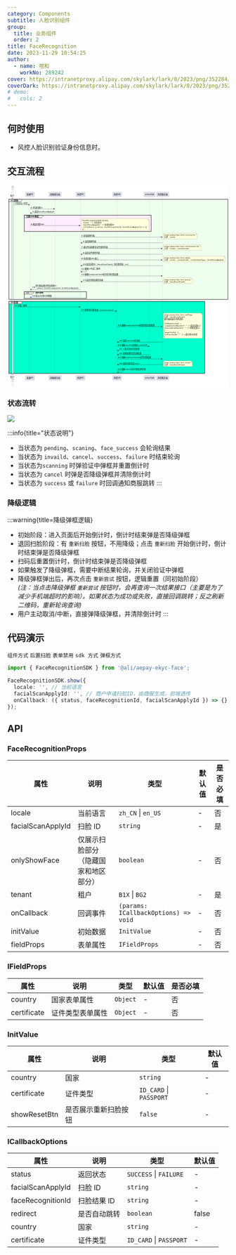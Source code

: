```yaml
---
category: Components
subtitle: 人脸识别组件
group:
  title: 业务组件
  order: 2
title: FaceRecognition
date: 2023-11-29 10:54:25
author:
  - name: 喧和
    workNo: 289242
cover: https://intranetproxy.alipay.com/skylark/lark/0/2023/png/352284/1701777253062-af18d1d8-e8a4-42d7-82dd-7eb0a55bdfe7.png
coverDark: https://intranetproxy.alipay.com/skylark/lark/0/2023/png/352284/1701777253062-af18d1d8-e8a4-42d7-82dd-7eb0a55bdfe7.png
# demo:
#   cols: 2
---
```


## 何时使用

- 风控人脸识别验证身份信息时。

## 交互流程

<img src="data:image/svg+xml;utf8,%3C%3Fxml%20version%3D%221.0%22%20encoding%3D%22us-ascii%22%20standalone%3D%22no%22%3F%3E%3Csvg%20xmlns%3D%22http%3A%2F%2Fwww.w3.org%2F2000%2Fsvg%22%20xmlns%3Axlink%3D%22http%3A%2F%2Fwww.w3.org%2F1999%2Fxlink%22%20contentStyleType%3D%22text%2Fcss%22%20height%3D%221405px%22%20preserveAspectRatio%3D%22none%22%20style%3D%22width%3A1535px%3Bheight%3A1405px%3Bbackground%3A%23FFFFFF%3B%22%20version%3D%221.1%22%20viewBox%3D%220%200%201535%201405%22%20width%3D%221535px%22%20zoomAndPan%3D%22magnify%22%3E%3Cdefs%2F%3E%3Cg%3E%3Crect%20fill%3D%22%23FFFFFF%22%20height%3D%221223.5078%22%20style%3D%22stroke%3A%23181818%3Bstroke-width%3A1.0%3B%22%20width%3D%2210%22%20x%3D%2232%22%20y%3D%2291.2969%22%2F%3E%3Crect%20fill%3D%22%23EEFFEE%22%20height%3D%22695.5859%22%20style%3D%22stroke%3A%23000000%3Bstroke-width%3A1.5%3B%22%20width%3D%221519.5%22%20x%3D%2210%22%20y%3D%2298.2969%22%2F%3E%3Crect%20fill%3D%22%23FFEEFF%22%20height%3D%22112.7969%22%20style%3D%22stroke%3A%23000000%3Bstroke-width%3A1.5%3B%22%20width%3D%22880.5%22%20x%3D%22116.5%22%20y%3D%22209.8281%22%2F%3E%3Crect%20fill%3D%22none%22%20height%3D%2246.2656%22%20style%3D%22stroke%3A%23000000%3Bstroke-width%3A1.5%3B%22%20width%3D%22432%22%20x%3D%22116.5%22%20y%3D%22740.6172%22%2F%3E%3Crect%20fill%3D%22%2300FFCC%22%20height%3D%22499.9219%22%20style%3D%22stroke%3A%23000000%3Bstroke-width%3A1.5%3B%22%20width%3D%221359.5%22%20x%3D%2210%22%20y%3D%22807.8828%22%2F%3E%3Cline%20style%3D%22stroke%3A%23181818%3Bstroke-width%3A0.5%3Bstroke-dasharray%3A5.0%2C5.0%3B%22%20x1%3D%2237%22%20x2%3D%2237%22%20y1%3D%2281.2969%22%20y2%3D%221324.8047%22%2F%3E%3Cline%20style%3D%22stroke%3A%23181818%3Bstroke-width%3A0.5%3Bstroke-dasharray%3A5.0%2C5.0%3B%22%20x1%3D%22156.5%22%20x2%3D%22156.5%22%20y1%3D%2281.2969%22%20y2%3D%221324.8047%22%2F%3E%3Cline%20style%3D%22stroke%3A%23181818%3Bstroke-width%3A0.5%3Bstroke-dasharray%3A5.0%2C5.0%3B%22%20x1%3D%22331%22%20x2%3D%22331%22%20y1%3D%2281.2969%22%20y2%3D%221324.8047%22%2F%3E%3Cline%20style%3D%22stroke%3A%23181818%3Bstroke-width%3A0.5%3Bstroke-dasharray%3A5.0%2C5.0%3B%22%20x1%3D%22507.5%22%20x2%3D%22507.5%22%20y1%3D%2281.2969%22%20y2%3D%221324.8047%22%2F%3E%3Cline%20style%3D%22stroke%3A%23181818%3Bstroke-width%3A0.5%3Bstroke-dasharray%3A5.0%2C5.0%3B%22%20x1%3D%22760.5%22%20x2%3D%22760.5%22%20y1%3D%2281.2969%22%20y2%3D%221324.8047%22%2F%3E%3Cline%20style%3D%22stroke%3A%23181818%3Bstroke-width%3A0.5%3Bstroke-dasharray%3A5.0%2C5.0%3B%22%20x1%3D%22986.5%22%20x2%3D%22986.5%22%20y1%3D%2281.2969%22%20y2%3D%221324.8047%22%2F%3E%3Cline%20style%3D%22stroke%3A%23181818%3Bstroke-width%3A0.5%3Bstroke-dasharray%3A5.0%2C5.0%3B%22%20x1%3D%221077.5%22%20x2%3D%221077.5%22%20y1%3D%2281.2969%22%20y2%3D%221324.8047%22%2F%3E%3Ctext%20fill%3D%22%23000000%22%20font-family%3D%22sans-serif%22%20font-size%3D%2214%22%20lengthAdjust%3D%22spacing%22%20textLength%3D%2228%22%20x%3D%2220%22%20y%3D%2277.9951%22%3E%26%2329992%3B%26%2325143%3B%3C%2Ftext%3E%3Cellipse%20cx%3D%2237%22%20cy%3D%2213.5%22%20fill%3D%22%23E2E2F0%22%20rx%3D%228%22%20ry%3D%228%22%20style%3D%22stroke%3A%23181818%3Bstroke-width%3A0.5%3B%22%2F%3E%3Cpath%20d%3D%22M37%2C21.5%20L37%2C48.5%20M24%2C29.5%20L50%2C29.5%20M37%2C48.5%20L24%2C63.5%20M37%2C48.5%20L50%2C63.5%20%22%20fill%3D%22none%22%20style%3D%22stroke%3A%23181818%3Bstroke-width%3A0.5%3B%22%2F%3E%3Ctext%20fill%3D%22%23000000%22%20font-family%3D%22sans-serif%22%20font-size%3D%2214%22%20lengthAdjust%3D%22spacing%22%20textLength%3D%2228%22%20x%3D%2220%22%20y%3D%221336.7998%22%3E%26%2329992%3B%26%2325143%3B%3C%2Ftext%3E%3Cellipse%20cx%3D%2237%22%20cy%3D%221348.6016%22%20fill%3D%22%23E2E2F0%22%20rx%3D%228%22%20ry%3D%228%22%20style%3D%22stroke%3A%23181818%3Bstroke-width%3A0.5%3B%22%2F%3E%3Cpath%20d%3D%22M37%2C1356.6016%20L37%2C1383.6016%20M24%2C1364.6016%20L50%2C1364.6016%20M37%2C1383.6016%20L24%2C1398.6016%20M37%2C1383.6016%20L50%2C1398.6016%20%22%20fill%3D%22none%22%20style%3D%22stroke%3A%23181818%3Bstroke-width%3A0.5%3B%22%2F%3E%3Crect%20fill%3D%22%23E2E2F0%22%20height%3D%2230.2969%22%20rx%3D%222.5%22%20ry%3D%222.5%22%20style%3D%22stroke%3A%23181818%3Bstroke-width%3A0.5%3B%22%20width%3D%2261%22%20x%3D%22126.5%22%20y%3D%2250%22%2F%3E%3Ctext%20fill%3D%22%23000000%22%20font-family%3D%22sans-serif%22%20font-size%3D%2214%22%20lengthAdjust%3D%22spacing%22%20textLength%3D%2247%22%20x%3D%22133.5%22%20y%3D%2269.9951%22%3E%26%2321830%3B%26%2326381%3BPC%3C%2Ftext%3E%3Crect%20fill%3D%22%23E2E2F0%22%20height%3D%2230.2969%22%20rx%3D%222.5%22%20ry%3D%222.5%22%20style%3D%22stroke%3A%23181818%3Bstroke-width%3A0.5%3B%22%20width%3D%2261%22%20x%3D%22126.5%22%20y%3D%221323.8047%22%2F%3E%3Ctext%20fill%3D%22%23000000%22%20font-family%3D%22sans-serif%22%20font-size%3D%2214%22%20lengthAdjust%3D%22spacing%22%20textLength%3D%2247%22%20x%3D%22133.5%22%20y%3D%221343.7998%22%3E%26%2321830%3B%26%2326381%3BPC%3C%2Ftext%3E%3Crect%20fill%3D%22%23E2E2F0%22%20height%3D%2230.2969%22%20rx%3D%222.5%22%20ry%3D%222.5%22%20style%3D%22stroke%3A%23181818%3Bstroke-width%3A0.5%3B%22%20width%3D%2284%22%20x%3D%22289%22%20y%3D%2250%22%2F%3E%3Ctext%20fill%3D%22%23000000%22%20font-family%3D%22sans-serif%22%20font-size%3D%2214%22%20lengthAdjust%3D%22spacing%22%20textLength%3D%2270%22%20x%3D%22296%22%20y%3D%2269.9951%22%3E%26%2321830%3B%26%2326381%3B%26%2326381%3B%26%2321153%3B%26%2331471%3B%3C%2Ftext%3E%3Crect%20fill%3D%22%23E2E2F0%22%20height%3D%2230.2969%22%20rx%3D%222.5%22%20ry%3D%222.5%22%20style%3D%22stroke%3A%23181818%3Bstroke-width%3A0.5%3B%22%20width%3D%2284%22%20x%3D%22289%22%20y%3D%221323.8047%22%2F%3E%3Ctext%20fill%3D%22%23000000%22%20font-family%3D%22sans-serif%22%20font-size%3D%2214%22%20lengthAdjust%3D%22spacing%22%20textLength%3D%2270%22%20x%3D%22296%22%20y%3D%221343.7998%22%3E%26%2321830%3B%26%2326381%3B%26%2326381%3B%26%2321153%3B%26%2331471%3B%3C%2Ftext%3E%3Crect%20fill%3D%22%23E2E2F0%22%20height%3D%2230.2969%22%20rx%3D%222.5%22%20ry%3D%222.5%22%20style%3D%22stroke%3A%23181818%3Bstroke-width%3A0.5%3B%22%20width%3D%2261%22%20x%3D%22477.5%22%20y%3D%2250%22%2F%3E%3Ctext%20fill%3D%22%23000000%22%20font-family%3D%22sans-serif%22%20font-size%3D%2214%22%20lengthAdjust%3D%22spacing%22%20textLength%3D%2247%22%20x%3D%22484.5%22%20y%3D%2269.9951%22%3E%26%2339118%3B%26%2325511%3BPC%3C%2Ftext%3E%3Crect%20fill%3D%22%23E2E2F0%22%20height%3D%2230.2969%22%20rx%3D%222.5%22%20ry%3D%222.5%22%20style%3D%22stroke%3A%23181818%3Bstroke-width%3A0.5%3B%22%20width%3D%2261%22%20x%3D%22477.5%22%20y%3D%221323.8047%22%2F%3E%3Ctext%20fill%3D%22%23000000%22%20font-family%3D%22sans-serif%22%20font-size%3D%2214%22%20lengthAdjust%3D%22spacing%22%20textLength%3D%2247%22%20x%3D%22484.5%22%20y%3D%221343.7998%22%3E%26%2339118%3B%26%2325511%3BPC%3C%2Ftext%3E%3Crect%20fill%3D%22%23E2E2F0%22%20height%3D%2230.2969%22%20rx%3D%222.5%22%20ry%3D%222.5%22%20style%3D%22stroke%3A%23181818%3Bstroke-width%3A0.5%3B%22%20width%3D%2261%22%20x%3D%22730.5%22%20y%3D%2250%22%2F%3E%3Ctext%20fill%3D%22%23000000%22%20font-family%3D%22sans-serif%22%20font-size%3D%2214%22%20lengthAdjust%3D%22spacing%22%20textLength%3D%2247%22%20x%3D%22737.5%22%20y%3D%2269.9951%22%3E%26%2339118%3B%26%2325511%3BH5%3C%2Ftext%3E%3Crect%20fill%3D%22%23E2E2F0%22%20height%3D%2230.2969%22%20rx%3D%222.5%22%20ry%3D%222.5%22%20style%3D%22stroke%3A%23181818%3Bstroke-width%3A0.5%3B%22%20width%3D%2261%22%20x%3D%22730.5%22%20y%3D%221323.8047%22%2F%3E%3Ctext%20fill%3D%22%23000000%22%20font-family%3D%22sans-serif%22%20font-size%3D%2214%22%20lengthAdjust%3D%22spacing%22%20textLength%3D%2247%22%20x%3D%22737.5%22%20y%3D%221343.7998%22%3E%26%2339118%3B%26%2325511%3BH5%3C%2Ftext%3E%3Crect%20fill%3D%22%23E2E2F0%22%20height%3D%2230.2969%22%20rx%3D%222.5%22%20ry%3D%222.5%22%20style%3D%22stroke%3A%23181818%3Bstroke-width%3A0.5%3B%22%20width%3D%2277%22%20x%3D%22948.5%22%20y%3D%2250%22%2F%3E%3Ctext%20fill%3D%22%23000000%22%20font-family%3D%22sans-serif%22%20font-size%3D%2214%22%20lengthAdjust%3D%22spacing%22%20textLength%3D%2263%22%20x%3D%22955.5%22%20y%3D%2269.9951%22%3EzolozSdk%3C%2Ftext%3E%3Crect%20fill%3D%22%23E2E2F0%22%20height%3D%2230.2969%22%20rx%3D%222.5%22%20ry%3D%222.5%22%20style%3D%22stroke%3A%23181818%3Bstroke-width%3A0.5%3B%22%20width%3D%2277%22%20x%3D%22948.5%22%20y%3D%221323.8047%22%2F%3E%3Ctext%20fill%3D%22%23000000%22%20font-family%3D%22sans-serif%22%20font-size%3D%2214%22%20lengthAdjust%3D%22spacing%22%20textLength%3D%2263%22%20x%3D%22955.5%22%20y%3D%221343.7998%22%3EzolozSdk%3C%2Ftext%3E%3Crect%20fill%3D%22%23E2E2F0%22%20height%3D%2230.2969%22%20rx%3D%222.5%22%20ry%3D%222.5%22%20style%3D%22stroke%3A%23181818%3Bstroke-width%3A0.5%3B%22%20width%3D%2284%22%20x%3D%221035.5%22%20y%3D%2250%22%2F%3E%3Ctext%20fill%3D%22%23000000%22%20font-family%3D%22sans-serif%22%20font-size%3D%2214%22%20lengthAdjust%3D%22spacing%22%20textLength%3D%2270%22%20x%3D%221042.5%22%20y%3D%2269.9951%22%3E%26%2339118%3B%26%2325511%3B%26%2326381%3B%26%2321153%3B%26%2331471%3B%3C%2Ftext%3E%3Crect%20fill%3D%22%23E2E2F0%22%20height%3D%2230.2969%22%20rx%3D%222.5%22%20ry%3D%222.5%22%20style%3D%22stroke%3A%23181818%3Bstroke-width%3A0.5%3B%22%20width%3D%2284%22%20x%3D%221035.5%22%20y%3D%221323.8047%22%2F%3E%3Ctext%20fill%3D%22%23000000%22%20font-family%3D%22sans-serif%22%20font-size%3D%2214%22%20lengthAdjust%3D%22spacing%22%20textLength%3D%2270%22%20x%3D%221042.5%22%20y%3D%221343.7998%22%3E%26%2339118%3B%26%2325511%3B%26%2326381%3B%26%2321153%3B%26%2331471%3B%3C%2Ftext%3E%3Crect%20fill%3D%22%23FFFFFF%22%20height%3D%221223.5078%22%20style%3D%22stroke%3A%23181818%3Bstroke-width%3A1.0%3B%22%20width%3D%2210%22%20x%3D%2232%22%20y%3D%2291.2969%22%2F%3E%3Cpath%20d%3D%22M10%2C98.2969%20L103%2C98.2969%20L103%2C105.4297%20L93%2C115.4297%20L10%2C115.4297%20L10%2C98.2969%20%22%20fill%3D%22%23EEEEEE%22%20style%3D%22stroke%3A%23000000%3Bstroke-width%3A1.5%3B%22%2F%3E%3Crect%20fill%3D%22none%22%20height%3D%22695.5859%22%20style%3D%22stroke%3A%23000000%3Bstroke-width%3A1.5%3B%22%20width%3D%221519.5%22%20x%3D%2210%22%20y%3D%2298.2969%22%2F%3E%3Ctext%20fill%3D%22%23000000%22%20font-family%3D%22sans-serif%22%20font-size%3D%2213%22%20font-weight%3D%22bold%22%20lengthAdjust%3D%22spacing%22%20textLength%3D%2248%22%20x%3D%2225%22%20y%3D%22111.3638%22%3EPC%26%2336923%3B%26%2336753%3B%3C%2Ftext%3E%3Cpolygon%20fill%3D%22%23181818%22%20points%3D%22145%2C132.5625%2C155%2C136.5625%2C145%2C140.5625%2C149%2C136.5625%22%20style%3D%22stroke%3A%23181818%3Bstroke-width%3A1.0%3B%22%2F%3E%3Cline%20style%3D%22stroke%3A%23181818%3Bstroke-width%3A1.0%3B%22%20x1%3D%2242%22%20x2%3D%22151%22%20y1%3D%22136.5625%22%20y2%3D%22136.5625%22%2F%3E%3Ctext%20fill%3D%22%23000000%22%20font-family%3D%22sans-serif%22%20font-size%3D%2213%22%20font-weight%3D%22bold%22%20lengthAdjust%3D%22spacing%22%20textLength%3D%229%22%20x%3D%2249%22%20y%3D%22131.4966%22%3E1%3C%2Ftext%3E%3Ctext%20fill%3D%22%23000000%22%20font-family%3D%22sans-serif%22%20font-size%3D%2213%22%20lengthAdjust%3D%22spacing%22%20textLength%3D%2278%22%20x%3D%2262%22%20y%3D%22131.4966%22%3E%26%2339564%3B%26%2335777%3B%26%2327861%3B%26%2320154%3B%26%2320449%3B%26%2324687%3B%3C%2Ftext%3E%3Cpolygon%20fill%3D%22%23181818%22%20points%3D%22319%2C161.6953%2C329%2C165.6953%2C319%2C169.6953%2C323%2C165.6953%22%20style%3D%22stroke%3A%23181818%3Bstroke-width%3A1.0%3B%22%2F%3E%3Cline%20style%3D%22stroke%3A%23181818%3Bstroke-width%3A1.0%3B%22%20x1%3D%22157%22%20x2%3D%22325%22%20y1%3D%22165.6953%22%20y2%3D%22165.6953%22%2F%3E%3Ctext%20fill%3D%22%23000000%22%20font-family%3D%22sans-serif%22%20font-size%3D%2213%22%20font-weight%3D%22bold%22%20lengthAdjust%3D%22spacing%22%20textLength%3D%229%22%20x%3D%22164%22%20y%3D%22160.6294%22%3E2%3C%2Ftext%3E%3Ctext%20fill%3D%22%23000000%22%20font-family%3D%22sans-serif%22%20font-size%3D%2213%22%20lengthAdjust%3D%22spacing%22%20textLength%3D%2265%22%20x%3D%22177%22%20y%3D%22160.6294%22%3E%26%2330003%3B%26%2335831%3B%26%2325195%3B%26%2333080%3BID%3C%2Ftext%3E%3Cpolygon%20fill%3D%22%23181818%22%20points%3D%22168%2C190.8281%2C158%2C194.8281%2C168%2C198.8281%2C164%2C194.8281%22%20style%3D%22stroke%3A%23181818%3Bstroke-width%3A1.0%3B%22%2F%3E%3Cline%20style%3D%22stroke%3A%23181818%3Bstroke-width%3A1.0%3B%22%20x1%3D%22162%22%20x2%3D%22330%22%20y1%3D%22194.8281%22%20y2%3D%22194.8281%22%2F%3E%3Ctext%20fill%3D%22%23000000%22%20font-family%3D%22sans-serif%22%20font-size%3D%2213%22%20font-weight%3D%22bold%22%20lengthAdjust%3D%22spacing%22%20textLength%3D%229%22%20x%3D%22174%22%20y%3D%22189.7622%22%3E3%3C%2Ftext%3E%3Ctext%20fill%3D%22%23000000%22%20font-family%3D%22sans-serif%22%20font-size%3D%2213%22%20lengthAdjust%3D%22spacing%22%20textLength%3D%22137%22%20x%3D%22187%22%20y%3D%22189.7622%22%3E%26%2336820%3B%26%2322238%3BfacialScanApplyId%3C%2Ftext%3E%3Cpath%20d%3D%22M116.5%2C209.8281%20L247.5%2C209.8281%20L247.5%2C216.9609%20L237.5%2C226.9609%20L116.5%2C226.9609%20L116.5%2C209.8281%20%22%20fill%3D%22%23EEEEEE%22%20style%3D%22stroke%3A%23000000%3Bstroke-width%3A1.5%3B%22%2F%3E%3Crect%20fill%3D%22none%22%20height%3D%22112.7969%22%20style%3D%22stroke%3A%23000000%3Bstroke-width%3A1.5%3B%22%20width%3D%22880.5%22%20x%3D%22116.5%22%20y%3D%22209.8281%22%2F%3E%3Ctext%20fill%3D%22%23000000%22%20font-family%3D%22sans-serif%22%20font-size%3D%2213%22%20font-weight%3D%22bold%22%20lengthAdjust%3D%22spacing%22%20textLength%3D%2286%22%20x%3D%22131.5%22%20y%3D%22222.895%22%3E%26%2325195%3B%26%2333080%3BSDK%26%2321796%3B%26%2336215%3B%3C%2Ftext%3E%3Cpolygon%20fill%3D%22%23181818%22%20points%3D%22496%2C277.3594%2C506%2C281.3594%2C496%2C285.3594%2C500%2C281.3594%22%20style%3D%22stroke%3A%23181818%3Bstroke-width%3A1.0%3B%22%2F%3E%3Cline%20style%3D%22stroke%3A%23181818%3Bstroke-width%3A1.0%3B%22%20x1%3D%22157%22%20x2%3D%22502%22%20y1%3D%22281.3594%22%20y2%3D%22281.3594%22%2F%3E%3Ctext%20fill%3D%22%23000000%22%20font-family%3D%22sans-serif%22%20font-size%3D%2213%22%20font-weight%3D%22bold%22%20lengthAdjust%3D%22spacing%22%20textLength%3D%229%22%20x%3D%22164%22%20y%3D%22276.2935%22%3E4%3C%2Ftext%3E%3Ctext%20fill%3D%22%23000000%22%20font-family%3D%22sans-serif%22%20font-size%3D%2213%22%20lengthAdjust%3D%22spacing%22%20textLength%3D%2279%22%20x%3D%22177%22%20y%3D%22276.2935%22%3E%26%2321796%3B%26%2336215%3B%26%2325195%3B%26%2333080%3BSDK%3C%2Ftext%3E%3Cpath%20d%3D%22M513%2C231.9609%20L513%2C316.9609%20L982%2C316.9609%20L982%2C241.9609%20L972%2C231.9609%20L513%2C231.9609%20%22%20fill%3D%22%23FEFFDD%22%20style%3D%22stroke%3A%23181818%3Bstroke-width%3A0.5%3B%22%2F%3E%3Cpath%20d%3D%22M972%2C231.9609%20L972%2C241.9609%20L982%2C241.9609%20L972%2C231.9609%20%22%20fill%3D%22%23FEFFDD%22%20style%3D%22stroke%3A%23181818%3Bstroke-width%3A0.5%3B%22%2F%3E%3Ctext%20fill%3D%22%23000000%22%20font-family%3D%22sans-serif%22%20font-size%3D%2213%22%20lengthAdjust%3D%22spacing%22%20textLength%3D%22180%22%20x%3D%22519%22%20y%3D%22249.0278%22%3EFaceRecognitionSDK.show(%7B%3C%2Ftext%3E%3Ctext%20fill%3D%22%23000000%22%20font-family%3D%22sans-serif%22%20font-size%3D%2213%22%20lengthAdjust%3D%22spacing%22%20textLength%3D%22127%22%20x%3D%22527%22%20y%3D%22264.1606%22%3Elocale%3A%20''%2C%20%20%2F%2F%20%26%2324403%3B%26%2321069%3B%26%2335821%3B%26%2335328%3B%3C%2Ftext%3E%3Ctext%20fill%3D%22%23000000%22%20font-family%3D%22sans-serif%22%20font-size%3D%2213%22%20lengthAdjust%3D%22spacing%22%20textLength%3D%22214%22%20x%3D%22527%22%20y%3D%22279.2935%22%3EfacialScanApplyId%3A%20''%2C%20%20%2F%2F%20%26%2330003%3B%26%2335831%3B%26%2325195%3B%26%2333080%3BID%3C%2Ftext%3E%3Ctext%20fill%3D%22%23000000%22%20font-family%3D%22sans-serif%22%20font-size%3D%2213%22%20lengthAdjust%3D%22spacing%22%20textLength%3D%22440%22%20x%3D%22527%22%20y%3D%22294.4263%22%3EonCallback%3A%20(%7B%20status%2C%20faceRecognitionId%2C%20%20facialScanApplyId%20%7D)%20%3D%26gt%3B%20%7B%7D%3C%2Ftext%3E%3Ctext%20fill%3D%22%23000000%22%20font-family%3D%22sans-serif%22%20font-size%3D%2213%22%20lengthAdjust%3D%22spacing%22%20textLength%3D%2217%22%20x%3D%22519%22%20y%3D%22309.5591%22%3E%7D)%3B%3C%2Ftext%3E%3Cpolygon%20fill%3D%22%23181818%22%20points%3D%221065.5%2C357.3242%2C1075.5%2C361.3242%2C1065.5%2C365.3242%2C1069.5%2C361.3242%22%20style%3D%22stroke%3A%23181818%3Bstroke-width%3A1.0%3B%22%2F%3E%3Cline%20style%3D%22stroke%3A%23181818%3Bstroke-width%3A1.0%3B%22%20x1%3D%22508%22%20x2%3D%221071.5%22%20y1%3D%22361.3242%22%20y2%3D%22361.3242%22%2F%3E%3Ctext%20fill%3D%22%23000000%22%20font-family%3D%22sans-serif%22%20font-size%3D%2213%22%20font-weight%3D%22bold%22%20lengthAdjust%3D%22spacing%22%20textLength%3D%229%22%20x%3D%22515%22%20y%3D%22356.2583%22%3E5%3C%2Ftext%3E%3Ctext%20fill%3D%22%23000000%22%20font-family%3D%22sans-serif%22%20font-size%3D%2213%22%20lengthAdjust%3D%22spacing%22%20textLength%3D%2278%22%20x%3D%22528%22%20y%3D%22356.2583%22%3E%26%2333719%3B%26%2321462%3B%26%2322269%3B%26%2323478%3B%26%2321015%3B%26%2334920%3B%3C%2Ftext%3E%3Cpath%20d%3D%22M1082%2C334.625%20L1082%2C374.625%20L1318%2C374.625%20L1318%2C344.625%20L1308%2C334.625%20L1082%2C334.625%20%22%20fill%3D%22%23FEFFDD%22%20style%3D%22stroke%3A%23181818%3Bstroke-width%3A0.5%3B%22%2F%3E%3Cpath%20d%3D%22M1308%2C334.625%20L1308%2C344.625%20L1318%2C344.625%20L1308%2C334.625%20%22%20fill%3D%22%23FEFFDD%22%20style%3D%22stroke%3A%23181818%3Bstroke-width%3A0.5%3B%22%2F%3E%3Ctext%20fill%3D%22%23000000%22%20font-family%3D%22sans-serif%22%20font-size%3D%2213%22%20lengthAdjust%3D%22spacing%22%20textLength%3D%22215%22%20x%3D%221088%22%20y%3D%22351.6919%22%3Emtop.aepay.ekyc.face.country.list%3C%2Ftext%3E%3Ctext%20fill%3D%22%23000000%22%20font-family%3D%22sans-serif%22%20font-size%3D%2213%22%20lengthAdjust%3D%22spacing%22%20textLength%3D%2276%22%20x%3D%221088%22%20y%3D%22366.8247%22%3E%26%2320837%3B%26%2321442%3B%26%2365306%3Blocale%3C%2Ftext%3E%3Cpolygon%20fill%3D%22%23181818%22%20points%3D%22519%2C397.0234%2C509%2C401.0234%2C519%2C405.0234%2C515%2C401.0234%22%20style%3D%22stroke%3A%23181818%3Bstroke-width%3A1.0%3B%22%2F%3E%3Cline%20style%3D%22stroke%3A%23181818%3Bstroke-width%3A1.0%3B%22%20x1%3D%22513%22%20x2%3D%221076.5%22%20y1%3D%22401.0234%22%20y2%3D%22401.0234%22%2F%3E%3Ctext%20fill%3D%22%23000000%22%20font-family%3D%22sans-serif%22%20font-size%3D%2213%22%20font-weight%3D%22bold%22%20lengthAdjust%3D%22spacing%22%20textLength%3D%229%22%20x%3D%22525%22%20y%3D%22395.9575%22%3E6%3C%2Ftext%3E%3Ctext%20fill%3D%22%23000000%22%20font-family%3D%22sans-serif%22%20font-size%3D%2213%22%20lengthAdjust%3D%22spacing%22%20textLength%3D%2278%22%20x%3D%22538%22%20y%3D%22395.9575%22%3E%26%2336820%3B%26%2322238%3B%26%2322269%3B%26%2323478%3B%26%2321015%3B%26%2334920%3B%3C%2Ftext%3E%3Cpolygon%20fill%3D%22%23181818%22%20points%3D%221065.5%2C436.7227%2C1075.5%2C440.7227%2C1065.5%2C444.7227%2C1069.5%2C440.7227%22%20style%3D%22stroke%3A%23181818%3Bstroke-width%3A1.0%3B%22%2F%3E%3Cline%20style%3D%22stroke%3A%23181818%3Bstroke-width%3A1.0%3B%22%20x1%3D%22508%22%20x2%3D%221071.5%22%20y1%3D%22440.7227%22%20y2%3D%22440.7227%22%2F%3E%3Ctext%20fill%3D%22%23000000%22%20font-family%3D%22sans-serif%22%20font-size%3D%2213%22%20font-weight%3D%22bold%22%20lengthAdjust%3D%22spacing%22%20textLength%3D%229%22%20x%3D%22515%22%20y%3D%22435.6567%22%3E7%3C%2Ftext%3E%3Ctext%20fill%3D%22%23000000%22%20font-family%3D%22sans-serif%22%20font-size%3D%2213%22%20lengthAdjust%3D%22spacing%22%20textLength%3D%22169%22%20x%3D%22528%22%20y%3D%22435.6567%22%3E%26%2336890%3B%26%2336807%3B%26%2325152%3B%26%2336873%3B%26%2322269%3B%26%2323478%3B%26%2326597%3B%26%2335777%3B%26%2320214%3B%26%2331867%3B%26%2322411%3B%26%2321015%3B%26%2334920%3B%3C%2Ftext%3E%3Cpath%20d%3D%22M1082%2C414.0234%20L1082%2C454.0234%20L1344%2C454.0234%20L1344%2C424.0234%20L1334%2C414.0234%20L1082%2C414.0234%20%22%20fill%3D%22%23FEFFDD%22%20style%3D%22stroke%3A%23181818%3Bstroke-width%3A0.5%3B%22%2F%3E%3Cpath%20d%3D%22M1334%2C414.0234%20L1334%2C424.0234%20L1344%2C424.0234%20L1334%2C414.0234%20%22%20fill%3D%22%23FEFFDD%22%20style%3D%22stroke%3A%23181818%3Bstroke-width%3A0.5%3B%22%2F%3E%3Ctext%20fill%3D%22%23000000%22%20font-family%3D%22sans-serif%22%20font-size%3D%2213%22%20lengthAdjust%3D%22spacing%22%20textLength%3D%22241%22%20x%3D%221088%22%20y%3D%22431.0903%22%3Emtop.aepay.ekyc.face.certification.list%3C%2Ftext%3E%3Ctext%20fill%3D%22%23000000%22%20font-family%3D%22sans-serif%22%20font-size%3D%2213%22%20lengthAdjust%3D%22spacing%22%20textLength%3D%22170%22%20x%3D%221088%22%20y%3D%22446.2231%22%3E%26%2320837%3B%26%2321442%3B%26%2365306%3Blocale%26%2312289%3BcountryCode%3C%2Ftext%3E%3Cpolygon%20fill%3D%22%23181818%22%20points%3D%22519%2C476.4219%2C509%2C480.4219%2C519%2C484.4219%2C515%2C480.4219%22%20style%3D%22stroke%3A%23181818%3Bstroke-width%3A1.0%3B%22%2F%3E%3Cline%20style%3D%22stroke%3A%23181818%3Bstroke-width%3A1.0%3B%22%20x1%3D%22513%22%20x2%3D%221076.5%22%20y1%3D%22480.4219%22%20y2%3D%22480.4219%22%2F%3E%3Ctext%20fill%3D%22%23000000%22%20font-family%3D%22sans-serif%22%20font-size%3D%2213%22%20font-weight%3D%22bold%22%20lengthAdjust%3D%22spacing%22%20textLength%3D%229%22%20x%3D%22525%22%20y%3D%22475.356%22%3E8%3C%2Ftext%3E%3Ctext%20fill%3D%22%23000000%22%20font-family%3D%22sans-serif%22%20font-size%3D%2213%22%20lengthAdjust%3D%22spacing%22%20textLength%3D%22104%22%20x%3D%22538%22%20y%3D%22475.356%22%3E%26%2336820%3B%26%2322238%3B%26%2335777%3B%26%2320214%3B%26%2331867%3B%26%2322411%3B%26%2321015%3B%26%2334920%3B%3C%2Ftext%3E%3Cpolygon%20fill%3D%22%23181818%22%20points%3D%221065.5%2C516.1211%2C1075.5%2C520.1211%2C1065.5%2C524.1211%2C1069.5%2C520.1211%22%20style%3D%22stroke%3A%23181818%3Bstroke-width%3A1.0%3B%22%2F%3E%3Cline%20style%3D%22stroke%3A%23181818%3Bstroke-width%3A1.0%3B%22%20x1%3D%22508%22%20x2%3D%221071.5%22%20y1%3D%22520.1211%22%20y2%3D%22520.1211%22%2F%3E%3Ctext%20fill%3D%22%23000000%22%20font-family%3D%22sans-serif%22%20font-size%3D%2213%22%20font-weight%3D%22bold%22%20lengthAdjust%3D%22spacing%22%20textLength%3D%229%22%20x%3D%22515%22%20y%3D%22515.0552%22%3E9%3C%2Ftext%3E%3Ctext%20fill%3D%22%23000000%22%20font-family%3D%22sans-serif%22%20font-size%3D%2213%22%20lengthAdjust%3D%22spacing%22%20textLength%3D%22103%22%20x%3D%22528%22%20y%3D%22515.0552%22%3E%26%2330003%3B%26%2335831%3B%26%2325195%3B%26%2333080%3BURL%26%2325509%3B%26%2321475%3B%3C%2Ftext%3E%3Cpath%20d%3D%22M1082%2C493.4219%20L1082%2C533.4219%20L1514%2C533.4219%20L1514%2C503.4219%20L1504%2C493.4219%20L1082%2C493.4219%20%22%20fill%3D%22%23FEFFDD%22%20style%3D%22stroke%3A%23181818%3Bstroke-width%3A0.5%3B%22%2F%3E%3Cpath%20d%3D%22M1504%2C493.4219%20L1504%2C503.4219%20L1514%2C503.4219%20L1504%2C493.4219%20%22%20fill%3D%22%23FEFFDD%22%20style%3D%22stroke%3A%23181818%3Bstroke-width%3A0.5%3B%22%2F%3E%3Ctext%20fill%3D%22%23000000%22%20font-family%3D%22sans-serif%22%20font-size%3D%2213%22%20lengthAdjust%3D%22spacing%22%20textLength%3D%22179%22%20x%3D%221088%22%20y%3D%22510.4888%22%3Emtop.aepay.ekyc.face.apply%3C%2Ftext%3E%3Ctext%20fill%3D%22%23000000%22%20font-family%3D%22sans-serif%22%20font-size%3D%2213%22%20lengthAdjust%3D%22spacing%22%20textLength%3D%22411%22%20x%3D%221088%22%20y%3D%22525.6216%22%3E%26%2320837%3B%26%2321442%3B%26%2365306%3Blocale%26%2312289%3BcountryCode%26%2312289%3BcertificationType%26%2312289%3BfacialScanApplyId%3C%2Ftext%3E%3Cpolygon%20fill%3D%22%23181818%22%20points%3D%22519%2C555.8203%2C509%2C559.8203%2C519%2C563.8203%2C515%2C559.8203%22%20style%3D%22stroke%3A%23181818%3Bstroke-width%3A1.0%3B%22%2F%3E%3Cline%20style%3D%22stroke%3A%23181818%3Bstroke-width%3A1.0%3B%22%20x1%3D%22513%22%20x2%3D%221076.5%22%20y1%3D%22559.8203%22%20y2%3D%22559.8203%22%2F%3E%3Ctext%20fill%3D%22%23000000%22%20font-family%3D%22sans-serif%22%20font-size%3D%2213%22%20font-weight%3D%22bold%22%20lengthAdjust%3D%22spacing%22%20textLength%3D%2218%22%20x%3D%22525%22%20y%3D%22554.7544%22%3E10%3C%2Ftext%3E%3Ctext%20fill%3D%22%23000000%22%20font-family%3D%22sans-serif%22%20font-size%3D%2213%22%20lengthAdjust%3D%22spacing%22%20textLength%3D%22301%22%20x%3D%22547%22%20y%3D%22554.7544%22%3E%26%2336820%3B%26%2322238%3B%26%2327969%3B%26%2331243%3BID%26%2365288%3BfacialScanFlowId%26%2365289%3B%26%2321644%3B%26%2325195%3B%26%2333080%3B%26%2322320%3B%26%2322336%3B%26%2365288%3Burl%26%2365289%3B%3C%2Ftext%3E%3Cline%20style%3D%22stroke%3A%23181818%3Bstroke-width%3A1.0%3B%22%20x1%3D%22508%22%20x2%3D%22550%22%20y1%3D%22588.9531%22%20y2%3D%22588.9531%22%2F%3E%3Cline%20style%3D%22stroke%3A%23181818%3Bstroke-width%3A1.0%3B%22%20x1%3D%22550%22%20x2%3D%22550%22%20y1%3D%22588.9531%22%20y2%3D%22601.9531%22%2F%3E%3Cline%20style%3D%22stroke%3A%23181818%3Bstroke-width%3A1.0%3B%22%20x1%3D%22509%22%20x2%3D%22550%22%20y1%3D%22601.9531%22%20y2%3D%22601.9531%22%2F%3E%3Cpolygon%20fill%3D%22%23181818%22%20points%3D%22519%2C597.9531%2C509%2C601.9531%2C519%2C605.9531%2C515%2C601.9531%22%20style%3D%22stroke%3A%23181818%3Bstroke-width%3A1.0%3B%22%2F%3E%3Ctext%20fill%3D%22%23000000%22%20font-family%3D%22sans-serif%22%20font-size%3D%2213%22%20font-weight%3D%22bold%22%20lengthAdjust%3D%22spacing%22%20textLength%3D%2218%22%20x%3D%22515%22%20y%3D%22583.8872%22%3E11%3C%2Ftext%3E%3Ctext%20fill%3D%22%23000000%22%20font-family%3D%22sans-serif%22%20font-size%3D%2213%22%20lengthAdjust%3D%22spacing%22%20textLength%3D%22107%22%20x%3D%22537%22%20y%3D%22583.8872%22%3E%26%2326681%3B%26%2325454%3Burl%26%2329983%3B%26%2325104%3B%26%2320108%3B%26%2332500%3B%26%2330721%3B%3C%2Ftext%3E%3Cpolygon%20fill%3D%22%23181818%22%20points%3D%221065.5%2C627.0859%2C1075.5%2C631.0859%2C1065.5%2C635.0859%2C1069.5%2C631.0859%22%20style%3D%22stroke%3A%23181818%3Bstroke-width%3A1.0%3B%22%2F%3E%3Cline%20style%3D%22stroke%3A%23181818%3Bstroke-width%3A1.0%3B%22%20x1%3D%22508%22%20x2%3D%221071.5%22%20y1%3D%22631.0859%22%20y2%3D%22631.0859%22%2F%3E%3Ctext%20fill%3D%22%23000000%22%20font-family%3D%22sans-serif%22%20font-size%3D%2213%22%20font-weight%3D%22bold%22%20lengthAdjust%3D%22spacing%22%20textLength%3D%2218%22%20x%3D%22515%22%20y%3D%22626.02%22%3E12%3C%2Ftext%3E%3Ctext%20fill%3D%22%23000000%22%20font-family%3D%22sans-serif%22%20font-size%3D%2213%22%20lengthAdjust%3D%22spacing%22%20textLength%3D%22233%22%20x%3D%22537%22%20y%3D%22626.02%22%3E%26%2326681%3B%26%2325454%3BfacialScanFlowId%26%2336718%3B%26%2335810%3B%26%2326597%3B%26%2335810%3B%26%2325195%3B%26%2333080%3B%26%2332467%3B%26%2326524%3B%3C%2Ftext%3E%3Cpolygon%20fill%3D%22%23181818%22%20points%3D%22519%2C666.7852%2C509%2C670.7852%2C519%2C674.7852%2C515%2C670.7852%22%20style%3D%22stroke%3A%23181818%3Bstroke-width%3A1.0%3B%22%2F%3E%3Cline%20style%3D%22stroke%3A%23181818%3Bstroke-width%3A1.0%3B%22%20x1%3D%22513%22%20x2%3D%221076.5%22%20y1%3D%22670.7852%22%20y2%3D%22670.7852%22%2F%3E%3Ctext%20fill%3D%22%23000000%22%20font-family%3D%22sans-serif%22%20font-size%3D%2213%22%20font-weight%3D%22bold%22%20lengthAdjust%3D%22spacing%22%20textLength%3D%2218%22%20x%3D%22525%22%20y%3D%22665.7192%22%3E13%3C%2Ftext%3E%3Ctext%20fill%3D%22%23000000%22%20font-family%3D%22sans-serif%22%20font-size%3D%2213%22%20lengthAdjust%3D%22spacing%22%20textLength%3D%22117%22%20x%3D%22547%22%20y%3D%22665.7192%22%3E%26%2336820%3B%26%2322238%3B%26%2325195%3B%26%2333080%3B%26%2332467%3B%26%2326524%3B%26%2332473%3B%26%2321069%3B%26%2331471%3B%3C%2Ftext%3E%3Cpath%20d%3D%22M1082%2C644.0859%20L1082%2C684.0859%20L1284%2C684.0859%20L1284%2C654.0859%20L1274%2C644.0859%20L1082%2C644.0859%20%22%20fill%3D%22%23FEFFDD%22%20style%3D%22stroke%3A%23181818%3Bstroke-width%3A0.5%3B%22%2F%3E%3Cpath%20d%3D%22M1274%2C644.0859%20L1274%2C654.0859%20L1284%2C654.0859%20L1274%2C644.0859%20%22%20fill%3D%22%23FEFFDD%22%20style%3D%22stroke%3A%23181818%3Bstroke-width%3A0.5%3B%22%2F%3E%3Ctext%20fill%3D%22%23000000%22%20font-family%3D%22sans-serif%22%20font-size%3D%2213%22%20lengthAdjust%3D%22spacing%22%20textLength%3D%22181%22%20x%3D%221088%22%20y%3D%22661.1528%22%3Emtop.aepay.ekyc.face.query%3C%2Ftext%3E%3Ctext%20fill%3D%22%23000000%22%20font-family%3D%22sans-serif%22%20font-size%3D%2213%22%20lengthAdjust%3D%22spacing%22%20textLength%3D%22142%22%20x%3D%221088%22%20y%3D%22676.2856%22%3E%26%2320837%3B%26%2321442%3B%26%2365306%3BfacialScanFlowId%3C%2Ftext%3E%3Cpolygon%20fill%3D%22%23181818%22%20points%3D%22168%2C721.6172%2C158%2C725.6172%2C168%2C729.6172%2C164%2C725.6172%22%20style%3D%22stroke%3A%23181818%3Bstroke-width%3A1.0%3B%22%2F%3E%3Cline%20style%3D%22stroke%3A%23181818%3Bstroke-width%3A1.0%3B%22%20x1%3D%22162%22%20x2%3D%22507%22%20y1%3D%22725.6172%22%20y2%3D%22725.6172%22%2F%3E%3Ctext%20fill%3D%22%23000000%22%20font-family%3D%22sans-serif%22%20font-size%3D%2213%22%20font-weight%3D%22bold%22%20lengthAdjust%3D%22spacing%22%20textLength%3D%2218%22%20x%3D%22174%22%20y%3D%22712.9849%22%3E14%3C%2Ftext%3E%3Ctext%20fill%3D%22%23000000%22%20font-family%3D%22sans-serif%22%20font-size%3D%2213%22%20lengthAdjust%3D%22spacing%22%20textLength%3D%22147%22%20x%3D%22196%22%20y%3D%22705.4185%22%3E%26%2323558%3B%26%2325195%3B%26%2333080%3B%26%2332467%3B%26%2326524%3B%26%2322238%3B%26%2320256%3B%26%2332473%3B%26%2321830%3B%26%2326381%3BPC%3C%2Ftext%3E%3Ctext%20fill%3D%22%23000000%22%20font-family%3D%22sans-serif%22%20font-size%3D%2213%22%20lengthAdjust%3D%22spacing%22%20textLength%3D%22305%22%20x%3D%22196%22%20y%3D%22720.5513%22%3E%26%2365288%3Bstatus%2C%20faceRecognitionId%2C%20facialScanApplyId%26%2365289%3B%3C%2Ftext%3E%3Cpath%20d%3D%22M116.5%2C740.6172%20L180.5%2C740.6172%20L180.5%2C747.75%20L170.5%2C757.75%20L116.5%2C757.75%20L116.5%2C740.6172%20%22%20fill%3D%22%23EEEEEE%22%20style%3D%22stroke%3A%23000000%3Bstroke-width%3A1.5%3B%22%2F%3E%3Crect%20fill%3D%22none%22%20height%3D%2246.2656%22%20style%3D%22stroke%3A%23000000%3Bstroke-width%3A1.5%3B%22%20width%3D%22432%22%20x%3D%22116.5%22%20y%3D%22740.6172%22%2F%3E%3Ctext%20fill%3D%22%23000000%22%20font-family%3D%22sans-serif%22%20font-size%3D%2213%22%20font-weight%3D%22bold%22%20lengthAdjust%3D%22spacing%22%20textLength%3D%2219%22%20x%3D%22131.5%22%20y%3D%22753.6841%22%3Ealt%3C%2Ftext%3E%3Ctext%20fill%3D%22%23000000%22%20font-family%3D%22sans-serif%22%20font-size%3D%2211%22%20font-weight%3D%22bold%22%20lengthAdjust%3D%22spacing%22%20textLength%3D%2254%22%20x%3D%22195.5%22%20y%3D%22752.8276%22%3E%5B%26%2336229%3B%26%2326102%3B%26%2336923%3B%26%2336753%3B%5D%3C%2Ftext%3E%3Cpolygon%20fill%3D%22%230000FF%22%20points%3D%22168%2C774.8828%2C158%2C778.8828%2C168%2C782.8828%2C164%2C778.8828%22%20style%3D%22stroke%3A%230000FF%3Bstroke-width%3A1.0%3B%22%2F%3E%3Cline%20style%3D%22stroke%3A%230000FF%3Bstroke-width%3A1.0%3Bstroke-dasharray%3A2.0%2C2.0%3B%22%20x1%3D%22162%22%20x2%3D%22507%22%20y1%3D%22778.8828%22%20y2%3D%22778.8828%22%2F%3E%3Ctext%20fill%3D%22%23000000%22%20font-family%3D%22sans-serif%22%20font-size%3D%2213%22%20font-weight%3D%22bold%22%20lengthAdjust%3D%22spacing%22%20textLength%3D%2218%22%20x%3D%22174%22%20y%3D%22773.8169%22%3E15%3C%2Ftext%3E%3Ctext%20fill%3D%22%23000000%22%20font-family%3D%22sans-serif%22%20font-size%3D%2213%22%20lengthAdjust%3D%22spacing%22%20textLength%3D%22112%22%20x%3D%22196%22%20y%3D%22773.8169%22%3E%26%2336229%3B%26%2336807%3B4%26%2320998%3B%26%2338047%3B%26%2324341%3B%26%2323548%3B%26%2338477%3B%26%2332423%3B%3C%2Ftext%3E%3Cpath%20d%3D%22M10%2C807.8828%20L103%2C807.8828%20L103%2C815.0156%20L93%2C825.0156%20L10%2C825.0156%20L10%2C807.8828%20%22%20fill%3D%22%23EEEEEE%22%20style%3D%22stroke%3A%23000000%3Bstroke-width%3A1.5%3B%22%2F%3E%3Crect%20fill%3D%22none%22%20height%3D%22499.9219%22%20style%3D%22stroke%3A%23000000%3Bstroke-width%3A1.5%3B%22%20width%3D%221359.5%22%20x%3D%2210%22%20y%3D%22807.8828%22%2F%3E%3Ctext%20fill%3D%22%23000000%22%20font-family%3D%22sans-serif%22%20font-size%3D%2213%22%20font-weight%3D%22bold%22%20lengthAdjust%3D%22spacing%22%20textLength%3D%2248%22%20x%3D%2225%22%20y%3D%22820.9497%22%3EH5%26%2336923%3B%26%2336753%3B%3C%2Ftext%3E%3Cpolygon%20fill%3D%22%23181818%22%20points%3D%22496%2C842.1484%2C506%2C846.1484%2C496%2C850.1484%2C500%2C846.1484%22%20style%3D%22stroke%3A%23181818%3Bstroke-width%3A1.0%3B%22%2F%3E%3Cline%20style%3D%22stroke%3A%23181818%3Bstroke-width%3A1.0%3B%22%20x1%3D%2242%22%20x2%3D%22502%22%20y1%3D%22846.1484%22%20y2%3D%22846.1484%22%2F%3E%3Ctext%20fill%3D%22%23000000%22%20font-family%3D%22sans-serif%22%20font-size%3D%2213%22%20font-weight%3D%22bold%22%20lengthAdjust%3D%22spacing%22%20textLength%3D%2218%22%20x%3D%2249%22%20y%3D%22841.0825%22%3E16%3C%2Ftext%3E%3Ctext%20fill%3D%22%23000000%22%20font-family%3D%22sans-serif%22%20font-size%3D%2213%22%20lengthAdjust%3D%22spacing%22%20textLength%3D%2265%22%20x%3D%2271%22%20y%3D%22841.0825%22%3E%26%2325195%3B%26%2325551%3B%26%2320108%3B%26%2332500%3B%26%2330721%3B%3C%2Ftext%3E%3Cpolygon%20fill%3D%22%23181818%22%20points%3D%22749%2C871.2813%2C759%2C875.2813%2C749%2C879.2813%2C753%2C875.2813%22%20style%3D%22stroke%3A%23181818%3Bstroke-width%3A1.0%3B%22%2F%3E%3Cline%20style%3D%22stroke%3A%23181818%3Bstroke-width%3A1.0%3B%22%20x1%3D%22508%22%20x2%3D%22755%22%20y1%3D%22875.2813%22%20y2%3D%22875.2813%22%2F%3E%3Ctext%20fill%3D%22%23000000%22%20font-family%3D%22sans-serif%22%20font-size%3D%2213%22%20font-weight%3D%22bold%22%20lengthAdjust%3D%22spacing%22%20textLength%3D%2218%22%20x%3D%22515%22%20y%3D%22870.2153%22%3E17%3C%2Ftext%3E%3Ctext%20fill%3D%22%23000000%22%20font-family%3D%22sans-serif%22%20font-size%3D%2213%22%20lengthAdjust%3D%22spacing%22%20textLength%3D%22207%22%20x%3D%22537%22%20y%3D%22870.2153%22%3E%26%2336339%3B%26%2336716%3B%26%2321040%3B%26%2325195%3B%26%2333080%3B%26%2339029%3B%26%2338754%3B%26%2365288%3Bscan%20possport%26%2365289%3B%3C%2Ftext%3E%3Cpolygon%20fill%3D%22%23181818%22%20points%3D%221065.5%2C979.0781%2C1075.5%2C983.0781%2C1065.5%2C987.0781%2C1069.5%2C983.0781%22%20style%3D%22stroke%3A%23181818%3Bstroke-width%3A1.0%3B%22%2F%3E%3Cline%20style%3D%22stroke%3A%23181818%3Bstroke-width%3A1.0%3B%22%20x1%3D%22761%22%20x2%3D%221071.5%22%20y1%3D%22983.0781%22%20y2%3D%22983.0781%22%2F%3E%3Ctext%20fill%3D%22%23000000%22%20font-family%3D%22sans-serif%22%20font-size%3D%2213%22%20font-weight%3D%22bold%22%20lengthAdjust%3D%22spacing%22%20textLength%3D%2218%22%20x%3D%22768%22%20y%3D%22978.0122%22%3E18%3C%2Ftext%3E%3Ctext%20fill%3D%22%23000000%22%20font-family%3D%22sans-serif%22%20font-size%3D%2213%22%20lengthAdjust%3D%22spacing%22%20textLength%3D%22233%22%20x%3D%22790%22%20y%3D%22978.0122%22%3E%26%2326681%3B%26%2325454%3BfacialScanFlowId%26%2333719%3B%26%2321462%3B%26%2325195%3B%26%2333080%3B%26%2339029%3B%26%2338754%3B%26%2337197%3B%26%2332622%3B%3C%2Ftext%3E%3Cpath%20d%3D%22M1082%2C888.2813%20L1082%2C1064.2813%20L1354%2C1064.2813%20L1354%2C898.2813%20L1344%2C888.2813%20L1082%2C888.2813%20%22%20fill%3D%22%23FEFFDD%22%20style%3D%22stroke%3A%23181818%3Bstroke-width%3A0.5%3B%22%2F%3E%3Cpath%20d%3D%22M1344%2C888.2813%20L1344%2C898.2813%20L1354%2C898.2813%20L1344%2C888.2813%20%22%20fill%3D%22%23FEFFDD%22%20style%3D%22stroke%3A%23181818%3Bstroke-width%3A0.5%3B%22%2F%3E%3Ctext%20fill%3D%22%23000000%22%20font-family%3D%22sans-serif%22%20font-size%3D%2213%22%20lengthAdjust%3D%22spacing%22%20textLength%3D%22196%22%20x%3D%221088%22%20y%3D%22905.3481%22%3Emtop.aepay.ekyc.face.initPage%3C%2Ftext%3E%3Ctext%20fill%3D%22%23000000%22%20font-family%3D%22sans-serif%22%20font-size%3D%2213%22%20lengthAdjust%3D%22spacing%22%20textLength%3D%22142%22%20x%3D%221088%22%20y%3D%22920.481%22%3E%26%2320837%3B%26%2321442%3B%26%2365306%3BfacialScanFlowId%3C%2Ftext%3E%3Ctext%20fill%3D%22%23000000%22%20font-family%3D%22sans-serif%22%20font-size%3D%2213%22%20lengthAdjust%3D%22spacing%22%20textLength%3D%22143%22%20x%3D%221088%22%20y%3D%22935.6138%22%3E%26%2326381%3B%26%2321153%3B%26%2331471%3B%26%2321021%3B%26%2322987%3B%26%2321270%3B%26%2326102%3B%26%2338656%3B%26%2325552%3B%26%2320379%3B%26%2365306%3B%3C%2Ftext%3E%3Ctext%20fill%3D%22%23000000%22%20font-family%3D%22sans-serif%22%20font-size%3D%2213%22%20lengthAdjust%3D%22spacing%22%20textLength%3D%224%22%20x%3D%221088%22%20y%3D%22950.7466%22%3E%26%23160%3B%3C%2Ftext%3E%3Ctext%20fill%3D%22%23000000%22%20font-family%3D%22sans-serif%22%20font-size%3D%2213%22%20lengthAdjust%3D%22spacing%22%20textLength%3D%22117%22%20x%3D%221088%22%20y%3D%22965.8794%22%3E%22h5ModeConfig%22%3A%20%7B%3C%2Ftext%3E%3Ctext%20fill%3D%22%23000000%22%20font-family%3D%22sans-serif%22%20font-size%3D%2213%22%20lengthAdjust%3D%22spacing%22%20textLength%3D%22251%22%20x%3D%221088%22%20y%3D%22981.0122%22%3E%22completeCallbackUrl%22%3A%20%22%22%2C%20%20%2F%2F%20%26%2325104%3B%26%2321151%3B%26%2322238%3B%26%2335843%3Burl%3C%2Ftext%3E%3Ctext%20fill%3D%22%23000000%22%20font-family%3D%22sans-serif%22%20font-size%3D%2213%22%20lengthAdjust%3D%22spacing%22%20textLength%3D%22246%22%20x%3D%221088%22%20y%3D%22996.145%22%3E%22interruptCallbackUrl%22%3A%20%22%22%2C%20%20%2F%2F%20%26%2320013%3B%26%2326029%3B%26%2322238%3B%26%2335843%3Burl%3C%2Ftext%3E%3Ctext%20fill%3D%22%23000000%22%20font-family%3D%22sans-serif%22%20font-size%3D%2213%22%20lengthAdjust%3D%22spacing%22%20textLength%3D%2212%22%20x%3D%221088%22%20y%3D%221011.2778%22%3E%7D%2C%3C%2Ftext%3E%3Ctext%20fill%3D%22%23000000%22%20font-family%3D%22sans-serif%22%20font-size%3D%2213%22%20lengthAdjust%3D%22spacing%22%20textLength%3D%2298%22%20x%3D%221088%22%20y%3D%221026.4106%22%3E%22pageConfig%22%3A%20%7B%3C%2Ftext%3E%3Ctext%20fill%3D%22%23000000%22%20font-family%3D%22sans-serif%22%20font-size%3D%2213%22%20lengthAdjust%3D%22spacing%22%20textLength%3D%22230%22%20x%3D%221088%22%20y%3D%221041.5435%22%3E%22urlFaceGuide%22%3A%20%22%22%2C%20%20%20%2F%2F%20%26%2320154%3B%26%2333080%3B%26%2335782%3B%26%2321035%3B%26%2320013%3B%26%2338388%3B%26%2339029%3B%3C%2Ftext%3E%3Ctext%20fill%3D%22%23000000%22%20font-family%3D%22sans-serif%22%20font-size%3D%2213%22%20lengthAdjust%3D%22spacing%22%20textLength%3D%228%22%20x%3D%221088%22%20y%3D%221056.6763%22%3E%7D%3C%2Ftext%3E%3Cpolygon%20fill%3D%22%23181818%22%20points%3D%22772%2C1086.875%2C762%2C1090.875%2C772%2C1094.875%2C768%2C1090.875%22%20style%3D%22stroke%3A%23181818%3Bstroke-width%3A1.0%3B%22%2F%3E%3Cline%20style%3D%22stroke%3A%23181818%3Bstroke-width%3A1.0%3B%22%20x1%3D%22766%22%20x2%3D%221076.5%22%20y1%3D%221090.875%22%20y2%3D%221090.875%22%2F%3E%3Ctext%20fill%3D%22%23000000%22%20font-family%3D%22sans-serif%22%20font-size%3D%2213%22%20font-weight%3D%22bold%22%20lengthAdjust%3D%22spacing%22%20textLength%3D%2218%22%20x%3D%22778%22%20y%3D%221085.8091%22%3E19%3C%2Ftext%3E%3Ctext%20fill%3D%22%23000000%22%20font-family%3D%22sans-serif%22%20font-size%3D%2213%22%20lengthAdjust%3D%22spacing%22%20textLength%3D%22120%22%20x%3D%22800%22%20y%3D%221085.8091%22%3E%26%2336820%3B%26%2322238%3BclientCfg%26%2332473%3B%26%2321069%3B%26%2331471%3B%3C%2Ftext%3E%3Cpolygon%20fill%3D%22%23181818%22%20points%3D%22975%2C1116.0078%2C985%2C1120.0078%2C975%2C1124.0078%2C979%2C1120.0078%22%20style%3D%22stroke%3A%23181818%3Bstroke-width%3A1.0%3B%22%2F%3E%3Cline%20style%3D%22stroke%3A%23181818%3Bstroke-width%3A1.0%3B%22%20x1%3D%22761%22%20x2%3D%22981%22%20y1%3D%221120.0078%22%20y2%3D%221120.0078%22%2F%3E%3Ctext%20fill%3D%22%23000000%22%20font-family%3D%22sans-serif%22%20font-size%3D%2213%22%20font-weight%3D%22bold%22%20lengthAdjust%3D%22spacing%22%20textLength%3D%2218%22%20x%3D%22768%22%20y%3D%221114.9419%22%3E20%3C%2Ftext%3E%3Ctext%20fill%3D%22%23000000%22%20font-family%3D%22sans-serif%22%20font-size%3D%2213%22%20lengthAdjust%3D%22spacing%22%20textLength%3D%22180%22%20x%3D%22790%22%20y%3D%221114.9419%22%3E%26%2326681%3B%26%2325454%3BclientCfg%26%2321021%3B%26%2322987%3B%26%2321270%3BzolozSDK%3C%2Ftext%3E%3Cpolygon%20fill%3D%22%23181818%22%20points%3D%22772%2C1145.1406%2C762%2C1149.1406%2C772%2C1153.1406%2C768%2C1149.1406%22%20style%3D%22stroke%3A%23181818%3Bstroke-width%3A1.0%3B%22%2F%3E%3Cline%20style%3D%22stroke%3A%23181818%3Bstroke-width%3A1.0%3Bstroke-dasharray%3A2.0%2C2.0%3B%22%20x1%3D%22766%22%20x2%3D%22986%22%20y1%3D%221149.1406%22%20y2%3D%221149.1406%22%2F%3E%3Ctext%20fill%3D%22%23000000%22%20font-family%3D%22sans-serif%22%20font-size%3D%2213%22%20font-weight%3D%22bold%22%20lengthAdjust%3D%22spacing%22%20textLength%3D%2218%22%20x%3D%22778%22%20y%3D%221144.0747%22%3E21%3C%2Ftext%3E%3Ctext%20fill%3D%22%23000000%22%20font-family%3D%22sans-serif%22%20font-size%3D%2213%22%20lengthAdjust%3D%22spacing%22%20textLength%3D%22117%22%20x%3D%22800%22%20y%3D%221144.0747%22%3E%26%2320154%3B%26%2333080%3B%26%2335782%3B%26%2321035%3B%26%2320013%3B%26%2338388%3B%26%2339029%3B%26%2322788%3B%26%2329702%3B%3C%2Ftext%3E%3Cpolygon%20fill%3D%22%23181818%22%20points%3D%22772%2C1174.2734%2C762%2C1178.2734%2C772%2C1182.2734%2C768%2C1178.2734%22%20style%3D%22stroke%3A%23181818%3Bstroke-width%3A1.0%3B%22%2F%3E%3Cline%20style%3D%22stroke%3A%23181818%3Bstroke-width%3A1.0%3B%22%20x1%3D%22766%22%20x2%3D%22986%22%20y1%3D%221178.2734%22%20y2%3D%221178.2734%22%2F%3E%3Ctext%20fill%3D%22%23000000%22%20font-family%3D%22sans-serif%22%20font-size%3D%2213%22%20font-weight%3D%22bold%22%20lengthAdjust%3D%22spacing%22%20textLength%3D%2218%22%20x%3D%22778%22%20y%3D%221173.2075%22%3E22%3C%2Ftext%3E%3Ctext%20fill%3D%22%23000000%22%20font-family%3D%22sans-serif%22%20font-size%3D%2213%22%20lengthAdjust%3D%22spacing%22%20textLength%3D%22130%22%20x%3D%22800%22%20y%3D%221173.2075%22%3E%26%2327969%3B%26%2331243%3B%26%2322788%3B%26%2329702%3B%26%2323436%3B%26%2321518%3B%26%2322238%3B%26%2335843%3B%26%2332467%3B%26%2326524%3B%3C%2Ftext%3E%3Cpolygon%20fill%3D%22%23181818%22%20points%3D%221065.5%2C1203.4063%2C1075.5%2C1207.4063%2C1065.5%2C1211.4063%2C1069.5%2C1207.4063%22%20style%3D%22stroke%3A%23181818%3Bstroke-width%3A1.0%3B%22%2F%3E%3Cline%20style%3D%22stroke%3A%23181818%3Bstroke-width%3A1.0%3B%22%20x1%3D%22761%22%20x2%3D%221071.5%22%20y1%3D%221207.4063%22%20y2%3D%221207.4063%22%2F%3E%3Ctext%20fill%3D%22%23000000%22%20font-family%3D%22sans-serif%22%20font-size%3D%2213%22%20font-weight%3D%22bold%22%20lengthAdjust%3D%22spacing%22%20textLength%3D%2218%22%20x%3D%22768%22%20y%3D%221202.3403%22%3E23%3C%2Ftext%3E%3Ctext%20fill%3D%22%23000000%22%20font-family%3D%22sans-serif%22%20font-size%3D%2213%22%20lengthAdjust%3D%22spacing%22%20textLength%3D%22207%22%20x%3D%22790%22%20y%3D%221202.3403%22%3E%26%2326681%3B%26%2325454%3BfacialScanFlowId%26%2335831%3B%26%2327714%3B%26%2325195%3B%26%2333080%3B%26%2332467%3B%26%2326524%3B%3C%2Ftext%3E%3Cpolygon%20fill%3D%22%23181818%22%20points%3D%22772%2C1243.1055%2C762%2C1247.1055%2C772%2C1251.1055%2C768%2C1247.1055%22%20style%3D%22stroke%3A%23181818%3Bstroke-width%3A1.0%3B%22%2F%3E%3Cline%20style%3D%22stroke%3A%23181818%3Bstroke-width%3A1.0%3B%22%20x1%3D%22766%22%20x2%3D%221076.5%22%20y1%3D%221247.1055%22%20y2%3D%221247.1055%22%2F%3E%3Ctext%20fill%3D%22%23000000%22%20font-family%3D%22sans-serif%22%20font-size%3D%2213%22%20font-weight%3D%22bold%22%20lengthAdjust%3D%22spacing%22%20textLength%3D%2218%22%20x%3D%22778%22%20y%3D%221242.0396%22%3E24%3C%2Ftext%3E%3Ctext%20fill%3D%22%23000000%22%20font-family%3D%22sans-serif%22%20font-size%3D%2213%22%20lengthAdjust%3D%22spacing%22%20textLength%3D%22118%22%20x%3D%22800%22%20y%3D%221242.0396%22%3E%26%2336820%3B%26%2322238%3B%26%2325195%3B%26%2333080%3B%26%2329366%3B%26%2324577%3Bstatus%3C%2Ftext%3E%3Cpath%20d%3D%22M1082%2C1220.4063%20L1082%2C1260.4063%20L1284%2C1260.4063%20L1284%2C1230.4063%20L1274%2C1220.4063%20L1082%2C1220.4063%20%22%20fill%3D%22%23FEFFDD%22%20style%3D%22stroke%3A%23181818%3Bstroke-width%3A0.5%3B%22%2F%3E%3Cpath%20d%3D%22M1274%2C1220.4063%20L1274%2C1230.4063%20L1284%2C1230.4063%20L1274%2C1220.4063%20%22%20fill%3D%22%23FEFFDD%22%20style%3D%22stroke%3A%23181818%3Bstroke-width%3A0.5%3B%22%2F%3E%3Ctext%20fill%3D%22%23000000%22%20font-family%3D%22sans-serif%22%20font-size%3D%2213%22%20lengthAdjust%3D%22spacing%22%20textLength%3D%22181%22%20x%3D%221088%22%20y%3D%221237.4731%22%3Emtop.aepay.ekyc.face.result%3C%2Ftext%3E%3Ctext%20fill%3D%22%23000000%22%20font-family%3D%22sans-serif%22%20font-size%3D%2213%22%20lengthAdjust%3D%22spacing%22%20textLength%3D%22142%22%20x%3D%221088%22%20y%3D%221252.606%22%3E%26%2320837%3B%26%2321442%3B%26%2365306%3BfacialScanFlowId%3C%2Ftext%3E%3Cline%20style%3D%22stroke%3A%23181818%3Bstroke-width%3A1.0%3B%22%20x1%3D%22761%22%20x2%3D%22803%22%20y1%3D%221286.8047%22%20y2%3D%221286.8047%22%2F%3E%3Cline%20style%3D%22stroke%3A%23181818%3Bstroke-width%3A1.0%3B%22%20x1%3D%22803%22%20x2%3D%22803%22%20y1%3D%221286.8047%22%20y2%3D%221299.8047%22%2F%3E%3Cline%20style%3D%22stroke%3A%23181818%3Bstroke-width%3A1.0%3B%22%20x1%3D%22762%22%20x2%3D%22803%22%20y1%3D%221299.8047%22%20y2%3D%221299.8047%22%2F%3E%3Cpolygon%20fill%3D%22%23181818%22%20points%3D%22772%2C1295.8047%2C762%2C1299.8047%2C772%2C1303.8047%2C768%2C1299.8047%22%20style%3D%22stroke%3A%23181818%3Bstroke-width%3A1.0%3B%22%2F%3E%3Ctext%20fill%3D%22%23000000%22%20font-family%3D%22sans-serif%22%20font-size%3D%2213%22%20font-weight%3D%22bold%22%20lengthAdjust%3D%22spacing%22%20textLength%3D%2218%22%20x%3D%22768%22%20y%3D%221281.7388%22%3E25%3C%2Ftext%3E%3Ctext%20fill%3D%22%23000000%22%20font-family%3D%22sans-serif%22%20font-size%3D%2213%22%20lengthAdjust%3D%22spacing%22%20textLength%3D%22170%22%20x%3D%22790%22%20y%3D%221281.7388%22%3E%26%2326681%3B%26%2325454%3Bstatus%26%2328210%3B%26%2326579%3B%26%2325195%3B%26%2333080%3B%26%2332467%3B%26%2326524%3B%26%2339029%3B%26%2338754%3B%3C%2Ftext%3E%3C%2Fg%3E%3C%2Fsvg%3E" />

### 状态流转

![](https://intranetproxy.alipay.com/skylark/lark/0/2024/png/352284/1705051572526-aef4973e-c75e-4f7b-ade8-9baa797002b2.png)

:::info{title="状态说明"}

- 当状态为 `pending`、`scaning`、`face_success` 会轮询结果
- 当状态为 `invaild`、`cancel`、`success`、`failure` 时结束轮询
- 当状态为`scanning` 时弹验证中弹框并重置倒计时
- 当状态为 `cancel` 时弹是否降级弹框并清除倒计时
- 当状态为 `success` 或 `failure` 时回调通知商服跳转
  :::

### 降级逻辑

:::warning{title=降级弹框逻辑}

- 初始阶段：进入页面后开始倒计时，倒计时结束弹是否降级弹框
- 退回扫脸阶段：有 `重新扫脸` 按钮，不用降级；点击 `重新扫脸` 开始倒计时，倒计时结束弹是否降级弹框
- 扫码后重置倒计时，倒计时结束弹是否降级弹框
- 如果触发了降级弹框，需要中断结果轮询，并关闭验证中弹框
- 降级弹框弹出后，再次点击 `重新尝试` 按钮，逻辑重置（同初始阶段）  
  _(注：当点击降级弹框 `重新尝试` 按钮时，会再查询一次结果接口（主要是为了减少手机端超时的影响）。如果状态为成功或失败，直接回调跳转；反之刷新二维码，重新轮询查询)_
- 用户主动取消/中断，直接弹降级弹框，并清除倒计时
  :::

## 代码演示

<code src="./demo/simple.tsx">组件方式</code>
<code src="./demo/rear-face.tsx">后置扫脸</code>
<code src="./demo/disabled.tsx">表单禁用</code>
<code src="./demo/sdk.tsx">sdk 方式</code>
<code src="./demo/dialog.tsx">弹框方式</code>

```typescript
import { FaceRecognitionSDK } from '@ali/aepay-ekyc-face';

FaceRecognitionSDK.show({
  locale: '', // 当前语言
  facialScanApplyId: '', // 商户申请扫脸ID，由商服生成，前端透传
  onCallback: ({ status, faceRecognitionId, facialScanApplyId }) => {},
});
```

## API

### FaceRecognitionProps

| 属性              | 说明                                 | 类型                                 | 默认值 | 是否必填 |
| ----------------- | ------------------------------------ | ------------------------------------ | ------ | -------- |
| locale            | 当前语言                             | `zh_CN` \| `en_US`                   | -      | 否       |
| facialScanApplyId | 扫脸 ID                              | `string`                             | -      | 是       |
| onlyShowFace      | 仅展示扫脸部分（隐藏国家和地区部分） | `boolean`                            | -      | 否       |
| tenant            | 租户                                 | `B1X` \| `BG2`                       | -      | 是       |
| onCallback        | 回调事件                             | `(params: ICallbackOptions) => void` | -      | 否       |
| initValue         | 初始数据                             | `InitValue`                          | -      | 否       |
| fieldProps        | 表单属性                             | `IFieldProps`                        | -      | 否       |

### IFieldProps

| 属性        | 说明             | 类型     | 默认值 | 是否必填 |
| ----------- | ---------------- | -------- | ------ | -------- |
| country     | 国家表单属性     | `Object` | -      | 否       |
| certificate | 证件类型表单属性 | `Object` | -      | 否       |

### InitValue

| 属性         | 说明                 | 类型                    | 默认值 |
| ------------ | -------------------- | ----------------------- | ------ |
| country      | 国家                 | `string`                | -      |
| certificate  | 证件类型             | `ID_CARD` \| `PASSPORT` | -      |
| showResetBtn | 是否展示重新扫脸按钮 | `false`                 | -      |

### ICallbackOptions

| 属性              | 说明         | 类型                    | 默认值 |
| ----------------- | ------------ | ----------------------- | ------ |
| status            | 返回状态     | `SUCCESS` \| `FAILURE`  | -      |
| facialScanApplyId | 扫脸 ID      | `string`                | -      |
| faceRecognitionId | 扫脸结果 ID  | `string`                | -      |
| redirect          | 是否自动跳转 | `boolean`               | false  |
| country           | 国家         | `string`                | -      |
| certificate       | 证件类型     | `ID_CARD` \| `PASSPORT` | -      |
